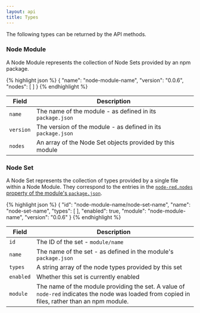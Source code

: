 ```yaml
---
layout: api
title: Types
---
```


The following types can be returned by the API methods.

### Node Module

A Node Module represents the collection of Node Sets provided by an npm package.


{% highlight json %}
{
  "name": "node-module-name",
  "version": "0.0.6",
  "nodes": [ ]
}
{% endhighlight %}

Field     | Description
----------|-----------------------
`name`    | The name of the module - as defined in its `package.json`
`version` | The version of the module - as defined in its `package.json` 
`nodes`   | An array of the Node Set objects provided by this module 

### Node Set

A Node Set represents the collection of types provided by a single file within
a Node Module. They correspond to the entries in the [`node-red.nodes` property
of the module's `package.json`](/docs/creating-nodes/packaging.html#packagejson).

{% highlight json %}
{
  "id": "node-module-name/node-set-name",
  "name": "node-set-name",
  "types": [ ],
  "enabled": true,
  "module": "node-module-name",
  "version": "0.0.6"
}
{% endhighlight %}
    
Field    | Description
---------|-----------------------
`id`     | The ID of the set - `module/name`
`name`   | The name of the set - as defined in the module's `package.json`
`types`  | A string array of the node types provided by this set 
`enabled`| Whether this set is currently enabled
`module` | The name of the module providing the set. A value of `node-red` indicates the node was loaded from copied in files, rather than an npm module.

